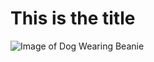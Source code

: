 # This is the title

![Image of Dog Wearing Beanie](https://www.adobe.com/creativecloud/photography/discover/media_131179edca5f92db203e2b78cb8a308605afbc958.png?width=750&format=png&optimize=medium)
